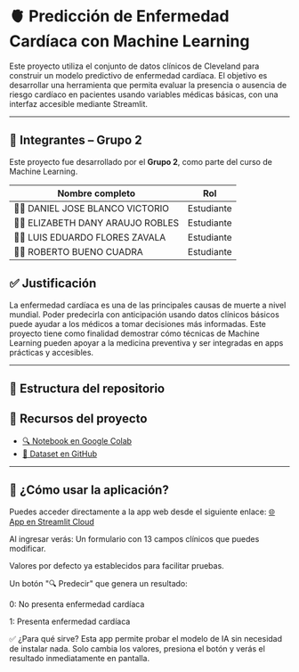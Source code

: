 # 🫀 Predicción de Enfermedad Cardíaca con Machine Learning

Este proyecto utiliza el conjunto de datos clínicos de Cleveland para construir un modelo predictivo de enfermedad cardíaca. El objetivo es desarrollar una herramienta que permita evaluar la presencia o ausencia de riesgo cardíaco en pacientes usando variables médicas básicas, con una interfaz accesible mediante Streamlit.

---
## 👥 Integrantes – Grupo 2

Este proyecto fue desarrollado por el **Grupo 2**, como parte del curso de Machine Learning.

| Nombre completo                           | Rol       |
|-------------------------------------------|-----------|
| 🧑‍💻 DANIEL JOSE BLANCO VICTORIO          | Estudiante |
| 👩‍💻 ELIZABETH DANY ARAUJO ROBLES         | Estudiante |
| 🧑‍💻 LUIS EDUARDO FLORES ZAVALA           | Estudiante |
| 🧑‍🏫 ROBERTO BUENO CUADRA                 | Estudiante |
## ✅ Justificación

La enfermedad cardíaca es una de las principales causas de muerte a nivel mundial. Poder predecirla con anticipación usando datos clínicos básicos puede ayudar a los médicos a tomar decisiones más informadas. Este proyecto tiene como finalidad demostrar cómo técnicas de Machine Learning pueden apoyar a la medicina preventiva y ser integradas en apps prácticas y accesibles.

---

## 📁 Estructura del repositorio
## 🔗 Recursos del proyecto

- [🔍 Notebook en Google Colab](https://colab.research.google.com/drive/1i3876AV1c8hCbnVVztXwQNNN-xg1wRBx?usp=sharing)
- [📂 Dataset en GitHub](https://raw.githubusercontent.com/danjhoblanco/Grupo2_ML/main/cleveland_dataset.csv)


---

## 🧪 ¿Cómo usar la aplicación?
Puedes acceder directamente a la app web desde el siguiente enlace:
[🌐 App en Streamlit Cloud](https://grupo2-app.streamlit.app/)
  
Al ingresar verás:
Un formulario con 13 campos clínicos que puedes modificar.

Valores por defecto ya establecidos para facilitar pruebas.

Un botón "🔍 Predecir" que genera un resultado:

0: No presenta enfermedad cardíaca

1: Presenta enfermedad cardíaca

✅ ¿Para qué sirve?
Esta app permite probar el modelo de IA sin necesidad de instalar nada. Solo cambia los valores, presiona el botón y verás el resultado inmediatamente en pantalla.
